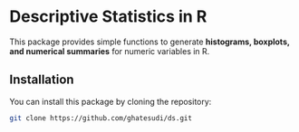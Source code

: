 # Descriptive Statistics in R

This package provides simple functions to generate **histograms, boxplots, and numerical summaries** for numeric variables in R.

## Installation
You can install this package by cloning the repository:

```sh
git clone https://github.com/ghatesudi/ds.git
